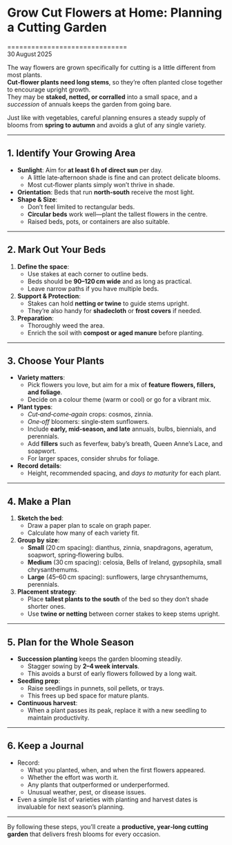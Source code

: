 # Grow Cut Flowers at Home: Planning a Cutting Garden  
==============================  
30 August 2025  

The way flowers are grown specifically for cutting is a little different from most plants.  
**Cut‑flower plants need long stems**, so they’re often planted close together to encourage upright growth.  
They may be **staked, netted, or corralled** into a small space, and a *succession* of annuals keeps the garden from going bare.

Just like with vegetables, careful planning ensures a steady supply of blooms from **spring to autumn** and avoids a glut of any single variety.

---

## 1. Identify Your Growing Area  

- **Sunlight**: Aim for **at least 6 h of direct sun** per day.  
  - A little late‑afternoon shade is fine and can protect delicate blooms.  
  - Most cut‑flower plants simply won’t thrive in shade.  
- **Orientation**: Beds that run **north‑south** receive the most light.  
- **Shape & Size**:  
  - Don’t feel limited to rectangular beds.  
  - **Circular beds** work well—plant the tallest flowers in the centre.  
  - Raised beds, pots, or containers are also suitable.

---

## 2. Mark Out Your Beds  

1. **Define the space**:  
   - Use stakes at each corner to outline beds.  
   - Beds should be **90–120 cm wide** and as long as practical.  
   - Leave narrow paths if you have multiple beds.  
2. **Support & Protection**:  
   - Stakes can hold **netting or twine** to guide stems upright.  
   - They’re also handy for **shadecloth** or **frost covers** if needed.  
3. **Preparation**:  
   - Thoroughly weed the area.  
   - Enrich the soil with **compost or aged manure** before planting.

---

## 3. Choose Your Plants  

- **Variety matters**:  
  - Pick flowers you love, but aim for a mix of **feature flowers, fillers, and foliage**.  
  - Decide on a colour theme (warm or cool) or go for a vibrant mix.  
- **Plant types**:  
  - *Cut‑and‑come‑again* crops: cosmos, zinnia.  
  - *One‑off* bloomers: single‑stem sunflowers.  
  - Include **early, mid‑season, and late** annuals, bulbs, biennials, and perennials.  
  - Add **fillers** such as feverfew, baby’s breath, Queen Anne’s Lace, and soapwort.  
  - For larger spaces, consider shrubs for foliage.  
- **Record details**:  
  - Height, recommended spacing, and *days to maturity* for each plant.

---

## 4. Make a Plan  

1. **Sketch the bed**:  
   - Draw a paper plan to scale on graph paper.  
   - Calculate how many of each variety fit.  
2. **Group by size**:  
   - **Small** (20 cm spacing): dianthus, zinnia, snapdragons, ageratum, soapwort, spring‑flowering bulbs.  
   - **Medium** (30 cm spacing): celosia, Bells of Ireland, gypsophila, small chrysanthemums.  
   - **Large** (45–60 cm spacing): sunflowers, large chrysanthemums, perennials.  
3. **Placement strategy**:  
   - Place **tallest plants to the south** of the bed so they don’t shade shorter ones.  
   - Use **twine or netting** between corner stakes to keep stems upright.

---

## 5. Plan for the Whole Season  

- **Succession planting** keeps the garden blooming steadily.  
  - Stagger sowing by **2–4 week intervals**.  
  - This avoids a burst of early flowers followed by a long wait.  
- **Seedling prep**:  
  - Raise seedlings in punnets, soil pellets, or trays.  
  - This frees up bed space for mature plants.  
- **Continuous harvest**:  
  - When a plant passes its peak, replace it with a new seedling to maintain productivity.

---

## 6. Keep a Journal  

- Record:  
  - What you planted, when, and when the first flowers appeared.  
  - Whether the effort was worth it.  
  - Any plants that outperformed or underperformed.  
  - Unusual weather, pest, or disease issues.  
- Even a simple list of varieties with planting and harvest dates is invaluable for next season’s planning.

---

By following these steps, you’ll create a **productive, year‑long cutting garden** that delivers fresh blooms for every occasion.